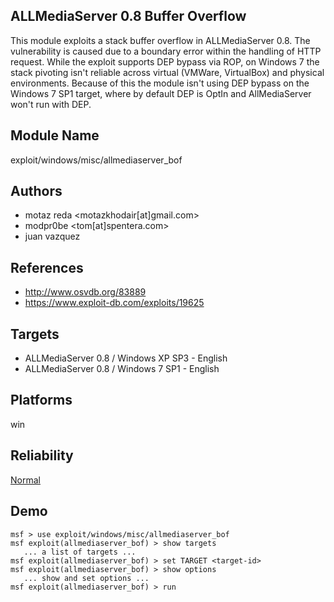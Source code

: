 ## ALLMediaServer 0.8 Buffer Overflow

This module exploits a stack buffer overflow in 
ALLMediaServer 0.8. The vulnerability is caused due to a 
boundary error within the handling of HTTP request. While 
the exploit supports DEP bypass via ROP, on Windows 7 the 
stack pivoting isn't reliable across virtual (VMWare, 
VirtualBox) and physical environments. Because of this the 
module isn't using DEP bypass on the Windows 7 SP1 target, 
where by default DEP is OptIn and AllMediaServer won't run 
with DEP.


## Module Name
exploit/windows/misc/allmediaserver_bof

## Authors
* motaz reda <motazkhodair[at]gmail.com>
* modpr0be <tom[at]spentera.com>
* juan vazquez


## References
* http://www.osvdb.org/83889
* https://www.exploit-db.com/exploits/19625



## Targets
* ALLMediaServer 0.8 / Windows XP SP3 - English
* ALLMediaServer 0.8 / Windows 7 SP1 - English


## Platforms
win

## Reliability
[Normal](https://github.com/rapid7/metasploit-framework/wiki/Exploit-Ranking)

## Demo

```
msf > use exploit/windows/misc/allmediaserver_bof
msf exploit(allmediaserver_bof) > show targets
   ... a list of targets ...
msf exploit(allmediaserver_bof) > set TARGET <target-id>
msf exploit(allmediaserver_bof) > show options
   ... show and set options ...
msf exploit(allmediaserver_bof) > run
```
    
    